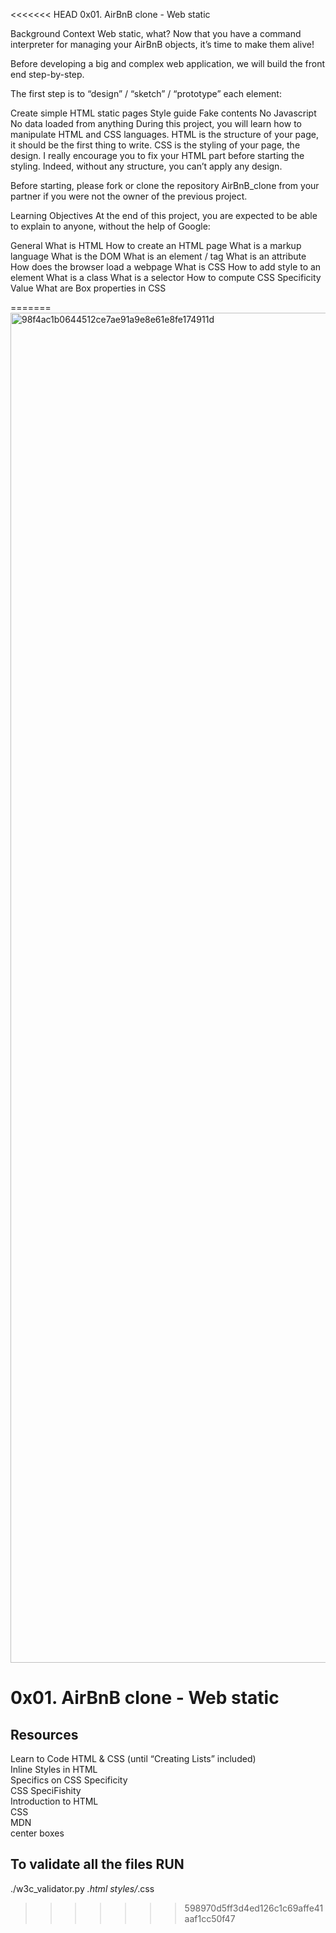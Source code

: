 <<<<<<< HEAD
0x01. AirBnB clone - Web static

Background Context
Web static, what?
Now that you have a command interpreter for managing your AirBnB objects, it’s time to make them alive!

Before developing a big and complex web application, we will build the front end step-by-step.

The first step is to “design” / “sketch” / “prototype” each element:

Create simple HTML static pages
Style guide
Fake contents
No Javascript
No data loaded from anything
During this project, you will learn how to manipulate HTML and CSS languages. HTML is the structure of your page, it should be the first thing to write. CSS is the styling of your page, the design. I really encourage you to fix your HTML part before starting the styling. Indeed, without any structure, you can’t apply any design.

Before starting, please fork or clone the repository AirBnB_clone from your partner if you were not the owner of the previous project.

Learning Objectives
At the end of this project, you are expected to be able to explain to anyone, without the help of Google:

General
What is HTML
How to create an HTML page
What is a markup language
What is the DOM
What is an element / tag
What is an attribute
How does the browser load a webpage
What is CSS
How to add style to an element
What is a class
What is a selector
How to compute CSS Specificity Value
What are Box properties in CSS

=======
<img width="2160" alt="98f4ac1b0644512ce7ae91a9e8e61e8fe174911d" src="https://github.com/rodgersxy/AirBnB_clone/assets/47353893/18ddeb9e-6629-4ba2-9c50-6599ed736ffd">
# 0x01. AirBnB clone - Web static

## Resources  

Learn to Code HTML & CSS (until “Creating Lists” included)    
Inline Styles in HTML    
Specifics on CSS Specificity  
CSS SpeciFishity   
Introduction to HTML   
CSS   
MDN   
center boxes 

## To validate all the files RUN

./w3c_validator.py *.html styles/*.css
>>>>>>> 598970d5ff3d4ed126c1c69affe41aaf1cc50f47
